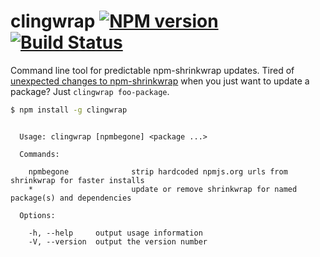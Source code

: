 clingwrap [![NPM version](https://badge.fury.io/js/clingwrap.png)](http://badge.fury.io/js/clingwrap) [![Build Status](https://travis-ci.org/goodeggs/clingwrap.png)](https://travis-ci.org/goodeggs/clingwrap)
==============

Command line tool for predictable npm-shrinkwrap updates.  Tired of [unexpected changes to npm-shrinkwrap](https://github.com/npm/npm/issues/3581) when you just want to update a package?  Just `clingwrap foo-package`.

```sh
$ npm install -g clingwrap
```

```

  Usage: clingwrap [npmbegone] <package ...>

  Commands:

    npmbegone              strip hardcoded npmjs.org urls from shrinkwrap for faster installs
    *                      update or remove shrinkwrap for named package(s) and dependencies

  Options:

    -h, --help     output usage information
    -V, --version  output the version number


```
